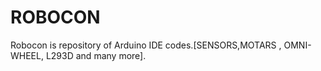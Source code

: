 # ROBOCON
Robocon is repository of Arduino IDE codes.[SENSORS,MOTARS , OMNI-WHEEL, L293D and many more].
